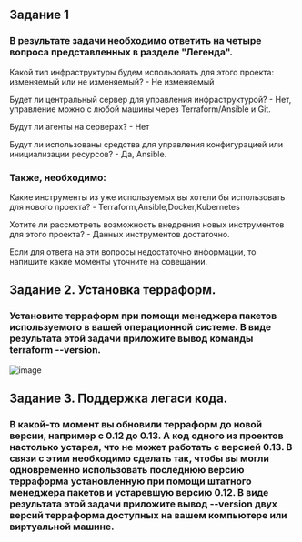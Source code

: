 ## Задание 1
### В результате задачи необходимо ответить на четыре вопроса представленных в разделе "Легенда".

Какой тип инфраструктуры будем использовать для этого проекта: изменяемый или не изменяемый? - Не изменяемый

Будет ли центральный сервер для управления инфраструктурой? - Нет, управление можно с любой машины через Terraform/Ansible и Git.

Будут ли агенты на серверах? - Нет

Будут ли использованы средства для управления конфигурацией или инициализации ресурсов? - Да, Ansible.

### Также, необходимо:

Какие инструменты из уже используемых вы хотели бы использовать для нового проекта? - Terraform,Ansible,Docker,Kubernetes

Хотите ли рассмотреть возможность внедрения новых инструментов для этого проекта? - Данных инструментов достаточно.

Если для ответа на эти вопросы недостаточно информации, то напишите какие моменты уточните на совещании.

## Задание 2. Установка терраформ.
### Установите терраформ при помощи менеджера пакетов используемого в вашей операционной системе. В виде результата этой задачи приложите вывод команды terraform --version.

![image](https://github.com/dikalov/devops-28/assets/126553776/7940bdfd-b8a1-41e2-8ad7-ffdb7627578e)

## Задание 3. Поддержка легаси кода.
### В какой-то момент вы обновили терраформ до новой версии, например с 0.12 до 0.13. А код одного из проектов настолько устарел, что не может работать с версией 0.13. В связи с этим необходимо сделать так, чтобы вы могли одновременно использовать последнюю версию терраформа установленную при помощи штатного менеджера пакетов и устаревшую версию 0.12. В виде результата этой задачи приложите вывод --version двух версий терраформа доступных на вашем компьютере или виртуальной машине.



